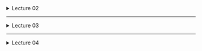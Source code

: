 <details>
<summary>Lecture 02</summary>

# Lecture 02 #
## Software Development ##
  * Process of creating and maintaining software
  * typical phases
    * understand the problem & gather requirements
    * design the solution
    * implement it
    * test
    * deploy
    * maintain

## Software Development Methodologies ##
  * Dictates how the development phases is executed in practice
  1. Waterfall 
  2. Agile

### Waterfall (a.k.a traditional) Methodology ###
  * focuses on a linear, top to bottom development
  * sequential, non-iterative process in which progress is seen as flowing steadily downwards through phases
    1. Problem Statement
    2. Analysis
    3. Design
    4. Implementation 
    5. Testing
    6. Deployment
    
#### Limitations of Waterfall ####
  * Does not accommodate Change in design. 
  * If all features are not accounted for during the design phase, then it's game over

### Agile Methodology ###
  * based on iterative and incremental development
  * Dev cycle is the same that of Waterfall, except that it is iterative -- i.e. the process repeats
  * follows the agile manifesto
  * Is collaborative and client focused
    * client is involved throughout the development because they are the ultimate source of information
    * client guides the project
  * Improvements with each iteration
  * Focus on Minimum Viable Products (MVPs) over short periods of time
  * Backlog to keep track of features and requirements
  * promote sustainable development

#### Agile Manifesto Principles ####
  * Regular Delivery of Software
    * "Working software over comprehensive documentation" (#2)
    * Deliver working software frequently and regularly
    * Working software is the primary measure of success
    * satisfy the customer through early and continuous delivery of MVPs
  * Team Communication
    * "Individuals and and interactions over processes and tools" (#1)
    * "Customer collaboration over contract negotiation" (#3)
    * business people and developers must work together daily throughout the project
    * convey information to and within the team face to face. it's the most effective way
    * regularly reflect on how to become more effective and tweak behaviour accordingly.
    * build projects around motivated individuals. give them the env and trust to get the job done
  * Design Excellence
    * "Responding to change over following a plan" (#4)
    * continuous attention to the technical excellence and good design enhances agility
    * Simplicity is essential
      * Simplicity = art of maximising the amount of work not done
    * be open to changing requirements, even late in development

### Show down ###
Waterfall                                | Agile
-----------------------------------------|--------------------------------------
\+ Easy learning curve                   | + Adaptability and flexibility
\+ Clear Deadlines                       | + Immediate user feedback
\+ Well-defined milestones               | + Test driven development
\+ Requires stability                    | + Teamwork
\+ Predictable, and Easy to manage time  | - Unpredictable time-line
\- Very low flexibility                  | - High commitment 
\- Requirements must be known at start   | - Skill dependent teams  
\- Tendency to neglect testing           | - Tendency to neglect documentation


## Scrum (implements the Agile Framework)  ##
  * lightweight, people-centric framework for organising and managing work

### Scrum Roles ###
  * Product Owner
    * knows the product; communicates what the client wants
  * Scrum Master
    * project manager
  * Development Team
    * people who get the work done
### Scrum Activities ###
### Artifacts  ###
  * Product Backlog
  * Scrum Backlog
  * Potentially Shippable Product
</details>

-------

<details>
<summary>Lecture 03</summary>

# Lecture 03 #
## Software Design ##
  * *process* in which a **blueprint** is developed from which we can construct a software artifact
  * *process* of **defining** the architecture, components, interfaces and other **characteristics of a system**, and its result
  * i.e. understand the problem, design a solution, implement the solution

## Software Design Goals ##
  * Reliability
    * each component of the app should be responsible for a specific property an behaviour
    * supports validation and testing
      * does it do what it should?
      * is it done correctly and robustly?
        * Correct = produces correct answer
        * Robust = is correct regardless of the input; deals with a variety of inputs and unexpected errors
  * Re-usability
    * components are modular and independent
    * takes advantage of existing code libraries
    * supports timely production of large-scale software
  * Extensibility
    * components can be changed and added
    * supports maintenance and evolution of software
  * Flexibility
    * modifications can be made without affecting many components

### Object Oriented Programming ###
  * supports all the aforementioned goals
  * all about classes and objects
    * classes: blueprint for objects defined what an object can store and do
    * objects: instance of a class

#### Object-Oriented Principles (mnemonic: A PIE) ####
  * Abstraction 
    * extracting relevant features and removing what is unnecessary
    * allows modeling and representing objects in the simplest manner
    * GOAL: simplify the description of an object to its essentials
  * Encapsulation
    * binding certain features together in order to hide and protect them
  * Inheritance
    * allows a new class to be defined based upon an existing class
    * creates a parent/super-child/sub class relationship
    * *is a* relationship between parent and child
  * Polymorphism
    * lit. "many forms"
    * allows performing the behaviour corresponding with the type of what we're working with
    * brings flexibility; we can do the right thing at the right time

## From Problem to Solution ##
  1. Gather your requirements
    * What should the software do?
  2. Describe the solution
    * How do users use this solution?
  3. Identify the most important objects
    * What classes do we need?
  4. Identify the interactions between objects
    * What responsibilities and behaviours do we need?
  5. Create a class diagram
    * Visual rep of classes

### Gathering Requirements ###
  * *Functional Requirements*: What does it do?
    * Features and capabilities
    * must-haves over nice-to-haves
    * E.G: 
      * Customer must be able to see their balance
      * Customer must be able to pay their bill online
      * Customer must be able to open a new account online
  * *Non-functional Requirements*: Other
    * Help, documentation, performance, support
    * E.G:
      * Customer must be able to load page in under 5 seconds
      * Customer data must be encrypted to comply with ... 
      * Server must have a 99% up-time 

#### FURPS / FURPS+ ####
represents a model for classifying software quality attributes
  * **F**unctional: features, capabilities, security
  * **U**sability: human factors, help, documentation
  * **R**eliability: frequency of failure, recover-ability
  * **P**erformance: speed, resource consumption, throughput, scalability
  * **S**upportability: adaptability, maintainability, internationalisation, repair speed
  * **+** more requirements
</details>

-----

<details>
<summary>Lecture 04</summary>

# Lecture 04 #
## From Requirements to solution ##
Once we know what the functional requirements are, we need to describe the system from the user's PoV.

Agile approach advocates for user-centric design and process

### Use Cases ###
  * defines the interactions between actors and the system to accomplish a goal
  * can get very long, complex and tedious to create; in such a case it is not agile

### User Stories ###
  * informal description of one or more features of a software system
  * written in plain english
  * expresses a realtively small feature
  * intentionally kept short and simple
  * Note: Epic is  very large user story/user activity that needs to be broken down into user *stories*
  * *Cards, Conversation, Confirmation* (The Three C's of User Stories)
    * Cards: written on physical cards 
    * Conversation: discussed at different times and places throughout the project; often verbal
    * Confirmation: specific requirements to confirm that a feature expressed in a user story is properly completed
  * Follows the format: *As a* **(role)**, *I want* **(something)** *so that* **(benefit)**
    * *As a* student, *I want* to log into Moodle *so that* I can view lecture notes
    * *As a* shopper, *I want* to add items to a wishlist *so that* I can purchase them later on.
    
#### Story mapping ####
  * Arranging user stories into a useful model to understand and outline the functionality of the system
  * *user story map* gives an overview of the system and is a useful tool for planning:
    * visually represnt the product backlog
    * Identify the MVP
    * identify the potential product releases

#### Acceptance Criteria ####
  * defines the boundaries for user stories (features) and specify the reqruirements that must be met for a user story to be considered completed and working as expected
  * should be developed alongside user stories to reduce surprises late on and give a better idea of when a project can be considered complete
  * follows the format: *Given* **(precondition)** *When* **(do some action)** *Then* **(expect some result)**
    * *Given* that a wishlist is empty *When* a shopper adds a new item *Then* the list should contain 1 item.

<details>

-----

<details>
<summary>Lecture 05</summary>
 
# Lecture 05 #

## From User Stories to Conceptual Model ## 
From the user story, identify:
  * different components i.e. classes 
    * nouns i.e. objects in the user story will correspond to a class
  * different behaviours i.e. class responsibilities
    * action verbs; assign responsibilities to identified classes (nouns)
    * these will become class methods
    * *pay close attention to what class takes what responsibility. This needs thought*
      * often certain objects will initiate the behaviour, but they shuooldn't be _doing_ the job
    * ***DESIGN PRINCIPLE***: An object should always be responsible for itself
      * "Tell don't ask"
        * tell objects to do things, don't query their internal state and make a decision yourself
    * It's easy to overload an object with a lot of responsibilites and create a *God object*
      * an all encompassing "system" obejct that takes on all behaviours
  * different interactions i.e. class collaborators
    * identify how objects interact
    * Class responsibility collaboration (CRC) Cards
      * top section: Class Name
      * Bottom left: Responsibilities
      * Bottom right: Collaborations
</details>

-----

<details>
<summary>Lecture 06</summary>
 
# Lecture 06 #

## Object Relationship ## 
  * Inheritance : *is-a* relationship
  * Composition : *has-a* relationship
  
## Inheritance ##
  * a subclass inherits everything from the superclass except fo the constructors
  * explicitly invke `super()` to call the super's constructor
  * subclasses may:
    * override existing behaviour
    * extend by providing new methods and fields

## Polymorphism ##
  * Ability of a reference variable to take different forms
  * can be assigned an instance of its class or any subclass
  * Upcasting (using a more general class) is automatic
  * Downcasting (using a more specific class) is manual
  ```java
    Person person1 = student1;  //automatically upcasted to person
    Student student2 = (Student) person1;  //manual downcasting to student
  ```

### Dynamic Dispatch ###
  * checks object's fields/behaviours against that of the variable type
</details>

-----
